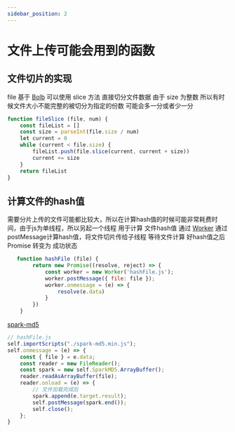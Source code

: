 ```yaml
---
sidebar_position: 2
---
```


# 文件上传可能会用到的函数

## 文件切片的实现
file 基于 [Bolb](https://developer.mozilla.org/zh-CN/docs/Web/API/Blob)
可以使用 slice 方法 直接切分文件数据 由于 size 为整数 所以有时候文件大小不能完整的被切分为指定的份数
可能会多一分或者少一分
```js
function fileSlice (file, num) {
    const fileList = []
    const size = parseInt(file.size / num)
    let current = 0
    while (current < file.size) {
        fileList.push(file.slice(current, current + size))
        current += size
    }
    return fileList
}
```


## 计算文件的hash值
需要分片上传的文件可能都比较大，所以在计算hash值的时候可能非常耗费时间，由于js为单线程，所以另起一个线程
用于计算 文件hash值 通过 [Worker](https://developer.mozilla.org/zh-CN/docs/Web/API/Web_Workers_API/Using_web_workers) 通过postMessage计算hash值，将文件切片传给子线程 等待文件计算
好hash值之后 Promise 转变为 成功状态
```js
   function hashFile (file) {
        return new Promise((resolve, reject) => {
            const worker = new Worker('hashFile.js');
            worker.postMessage({ file: file });
            worker.onmessage = (e) => {
                resolve(e.data)
            }
        })
    }
```

[spark-md5](https://github.com/satazor/js-spark-md5#readme)
```js
// hashFile.js
self.importScripts("./spark-md5.min.js"); 
self.onmessage = (e) => {
    const { file } = e.data;
    const reader = new FileReader();
    const spark = new self.SparkMD5.ArrayBuffer();
    reader.readAsArrayBuffer(file);
    reader.onload = (e) => {
        // 文件加载完成后
        spark.append(e.target.result);
        self.postMessage(spark.end());
        self.close();
    };
}

```